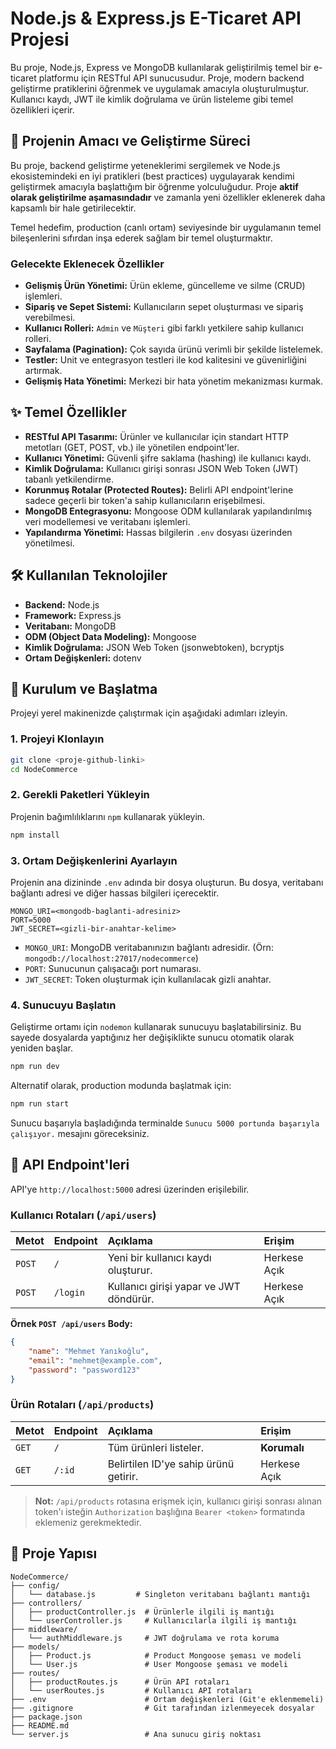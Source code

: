 # Node.js & Express.js E-Ticaret API Projesi

Bu proje, Node.js, Express ve MongoDB kullanılarak geliştirilmiş temel bir e-ticaret platformu için RESTful API sunucusudur. Proje, modern backend geliştirme pratiklerini öğrenmek ve uygulamak amacıyla oluşturulmuştur. Kullanıcı kaydı, JWT ile kimlik doğrulama ve ürün listeleme gibi temel özellikleri içerir.

## 🎯 Projenin Amacı ve Geliştirme Süreci

Bu proje, backend geliştirme yeteneklerimi sergilemek ve Node.js ekosistemindeki en iyi pratikleri (best practices) uygulayarak kendimi geliştirmek amacıyla başlattığım bir öğrenme yolculuğudur. Proje **aktif olarak geliştirilme aşamasındadır** ve zamanla yeni özellikler eklenerek daha kapsamlı bir hale getirilecektir.

Temel hedefim, production (canlı ortam) seviyesinde bir uygulamanın temel bileşenlerini sıfırdan inşa ederek sağlam bir temel oluşturmaktır.

### Gelecekte Eklenecek Özellikler

-   **Gelişmiş Ürün Yönetimi:** Ürün ekleme, güncelleme ve silme (CRUD) işlemleri.
-   **Sipariş ve Sepet Sistemi:** Kullanıcıların sepet oluşturması ve sipariş verebilmesi.
-   **Kullanıcı Rolleri:** `Admin` ve `Müşteri` gibi farklı yetkilere sahip kullanıcı rolleri.
-   **Sayfalama (Pagination):** Çok sayıda ürünü verimli bir şekilde listelemek.
-   **Testler:** Unit ve entegrasyon testleri ile kod kalitesini ve güvenirliğini artırmak.
-   **Gelişmiş Hata Yönetimi:** Merkezi bir hata yönetim mekanizması kurmak.

## ✨ Temel Özellikler

-   **RESTful API Tasarımı:** Ürünler ve kullanıcılar için standart HTTP metotları (GET, POST, vb.) ile yönetilen endpoint'ler.
-   **Kullanıcı Yönetimi:** Güvenli şifre saklama (hashing) ile kullanıcı kaydı.
-   **Kimlik Doğrulama:** Kullanıcı girişi sonrası JSON Web Token (JWT) tabanlı yetkilendirme.
-   **Korunmuş Rotalar (Protected Routes):** Belirli API endpoint'lerine sadece geçerli bir token'a sahip kullanıcıların erişebilmesi.
-   **MongoDB Entegrasyonu:** Mongoose ODM kullanılarak yapılandırılmış veri modellemesi ve veritabanı işlemleri.
-   **Yapılandırma Yönetimi:** Hassas bilgilerin `.env` dosyası üzerinden yönetilmesi.

## 🛠️ Kullanılan Teknolojiler

-   **Backend:** Node.js
-   **Framework:** Express.js
-   **Veritabanı:** MongoDB
-   **ODM (Object Data Modeling):** Mongoose
-   **Kimlik Doğrulama:** JSON Web Token (jsonwebtoken), bcryptjs
-   **Ortam Değişkenleri:** dotenv

## 🚀 Kurulum ve Başlatma

Projeyi yerel makinenizde çalıştırmak için aşağıdaki adımları izleyin.

### 1. Projeyi Klonlayın

```bash
git clone <proje-github-linki>
cd NodeCommerce
```

### 2. Gerekli Paketleri Yükleyin

Projenin bağımlılıklarını `npm` kullanarak yükleyin.

```bash
npm install
```

### 3. Ortam Değişkenlerini Ayarlayın

Projenin ana dizininde `.env` adında bir dosya oluşturun. Bu dosya, veritabanı bağlantı adresi ve diğer hassas bilgileri içerecektir.

```
MONGO_URI=<mongodb-baglanti-adresiniz>
PORT=5000
JWT_SECRET=<gizli-bir-anahtar-kelime>
```

-   `MONGO_URI`: MongoDB veritabanınızın bağlantı adresidir. (Örn: `mongodb://localhost:27017/nodecommerce`)
-   `PORT`: Sunucunun çalışacağı port numarası.
-   `JWT_SECRET`: Token oluşturmak için kullanılacak gizli anahtar.

### 4. Sunucuyu Başlatın

Geliştirme ortamı için `nodemon` kullanarak sunucuyu başlatabilirsiniz. Bu sayede dosyalarda yaptığınız her değişiklikte sunucu otomatik olarak yeniden başlar.

```bash
npm run dev
```

Alternatif olarak, production modunda başlatmak için:

```bash
npm run start
```

Sunucu başarıyla başladığında terminalde `Sunucu 5000 portunda başarıyla çalışıyor.` mesajını göreceksiniz.

## 📖 API Endpoint'leri

API'ye `http://localhost:5000` adresi üzerinden erişilebilir.

### Kullanıcı Rotaları (`/api/users`)

| Metot | Endpoint         | Açıklama                                   | Erişim |
| :---- | :--------------- | :----------------------------------------- | :------ |
| `POST`  | `/`              | Yeni bir kullanıcı kaydı oluşturur.          | Herkese Açık |
| `POST`  | `/login`         | Kullanıcı girişi yapar ve JWT döndürür.    | Herkese Açık |

**Örnek `POST /api/users` Body:**
```json
{
    "name": "Mehmet Yanıkoğlu",
    "email": "mehmet@example.com",
    "password": "password123"
}
```

### Ürün Rotaları (`/api/products`)

| Metot | Endpoint | Açıklama                               | Erişim     |
| :---- | :------- | :------------------------------------- | :--------- |
| `GET`   | `/`      | Tüm ürünleri listeler.                 | **Korumalı** |
| `GET`   | `/:id`   | Belirtilen ID'ye sahip ürünü getirir.  | Herkese Açık |

> **Not:** `/api/products` rotasına erişmek için, kullanıcı girişi sonrası alınan token'ı isteğin `Authorization` başlığına `Bearer <token>` formatında eklemeniz gerekmektedir.

## 📂 Proje Yapısı

```
NodeCommerce/
├── config/
│   └── database.js         # Singleton veritabanı bağlantı mantığı
├── controllers/
│   ├── productController.js  # Ürünlerle ilgili iş mantığı
│   └── userController.js     # Kullanıcılarla ilgili iş mantığı
├── middleware/
│   └── authMiddleware.js     # JWT doğrulama ve rota koruma
├── models/
│   ├── Product.js            # Product Mongoose şeması ve modeli
│   └── User.js               # User Mongoose şeması ve modeli
├── routes/
│   ├── productRoutes.js      # Ürün API rotaları
│   └── userRoutes.js         # Kullanıcı API rotaları
├── .env                      # Ortam değişkenleri (Git'e eklenmemeli)
├── .gitignore                # Git tarafından izlenmeyecek dosyalar
├── package.json
├── README.md
└── server.js                 # Ana sunucu giriş noktası
```

 